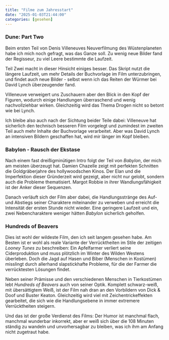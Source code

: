 ```yaml
---
title: "Filme zum Jahresstart"
date: "2025-01-03T21:44:00"
categories: [gesehen]
---
```


### Dune: Part Two

Beim ersten Teil von Denis Villeneuves Neuverfilmung des Wüstenplaneten habe ich mich noch gefragt, was das Ganze soll. Zu wenig neue Bilder fand der Regisseur, zu viel Leere bestimmte die Laufzeit.

Teil Zwei macht in dieser Hinsicht einiges besser. Das Skript nutzt die längere Laufzeit, um mehr Details der Buchvorlage im Film unterzubringen, und findet auch neue Bilder - selbst wenn ich das Reiten der Würmer bei David Lynch überzeugender fand.

Villeneuve verweigert uns Zuschauern aber den Blick in den Kopf der Figuren, wodurch einige Handlungen überraschend und wenig nachvollziehbar wirken. Gleichzeitig wird das Thema Drogen nicht so betont wie bei Lynch.

Ich bleibe also auch nach der Sichtung beider Teile dabei: Villeneuve hat sicherlich den technisch besseren Film vorgelegt und zumindest im zweiten Teil auch mehr Inhalte der Buchvorlage verarbeitet. Aber was David Lynch an intensiven Bildern geschaffen hat, wird mir länger im Kopf bleiben.

### Babylon - Rausch der Ekstase

Nach einem fast dreißigminütigen Intro folgt der Teil von _Babylon_, der mich am meisten überzeugt hat. Damien Chazelle zeigt mit perfekten Schnitten die Goldgräberjahre des hollywoodschen Kinos. Der Elan und die Imperfektion dieser Gründerzeit wird gezeigt, aber nicht nur gelobt, sondern auch die Probleme thematisiert. Margot Robbie in ihrer Wandlungsfähigkeit ist der Anker dieser Sequenzen.

Danach verläuft sich der Film aber dabei, die Handlungsstränge des Auf- und Abstiegs seiner Charaktere miteinander zu verweben und erreicht die Intensität der ersten Stunde nicht wieder. Eine geringere Laufzeit und ein, zwei Nebencharaktere weniger hätten _Babylon_ sicherlich geholfen.

### Hundreds of Beavers

Dies ist wohl der wildeste Film, den ich seit langem gesehen habe. Am Besten ist er wohl als reale Variante der Verrücktheiten im Stile der zeitigen _Looney Tunes_ zu beschreiben: Ein Apfelfarmer verliert seine Ciderproduktion und muss plötzlich im Winter des Wilden Westens überleben. Doch die Jagd auf Hasen und Biber (Menschen in Kostümen) misslingt durch allerhand slapstickhafte Probleme, für die der Farmer die verrücktesten Lösungen findet.

Neben seiner Prämisse und den verschiedenen Menschen in Tierkostümen lebt _Hundreds of Beavers_ auch von seiner Optik. Komplett schwarz-weiß, mit übersättigtem Weiß, ist der Film nah dran an den Vorbildern von Dick & Doof und Buster Keaton. Gleichzeitig wird viel mit Zeichentrickeffekten gearbeitet, die sich wie die Handlungsebene in immer extremere Verrücktheiten steigern.

Und das ist der große Verdienst des Films: Der Humor ist manchmal flach, manchmal wunderbar inkorrekt, aber er weiß sich über die 108 Minuten ständig zu wandeln und unvorhersagbar zu bleiben, was ich ihm am Anfang nicht zugetraut habe.